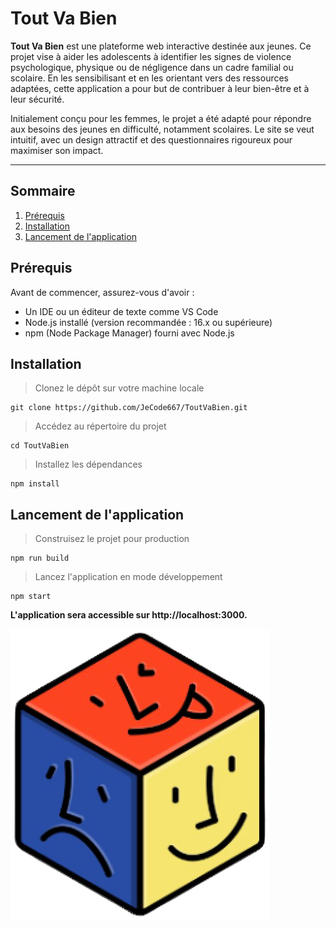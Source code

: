 # Tout Va Bien

**Tout Va Bien** est une plateforme web interactive destinée aux jeunes. Ce projet vise à aider les adolescents à identifier les signes de violence psychologique, physique ou de négligence dans un cadre familial ou scolaire. En les sensibilisant et en les orientant vers des ressources adaptées, cette application a pour but de contribuer à leur bien-être et à leur sécurité.

Initialement conçu pour les femmes, le projet a été adapté pour répondre aux besoins des jeunes en difficulté, notamment scolaires. Le site se veut intuitif, avec un design attractif et des questionnaires rigoureux pour maximiser son impact.

---

## Sommaire

1. [Prérequis](#prérequis)
2. [Installation](#installation)
3. [Lancement de l'application](#lancement-de-lapplication)

## Prérequis

Avant de commencer, assurez-vous d'avoir :
- Un IDE ou un éditeur de texte comme VS Code
- Node.js installé (version recommandée : 16.x ou supérieure)
- npm (Node Package Manager) fourni avec Node.js

## Installation

> Clonez le dépôt sur votre machine locale

```
git clone https://github.com/JeCode667/ToutVaBien.git
```

> Accédez au répertoire du projet

```
cd ToutVaBien
```

> Installez les dépendances

```
npm install
```

## Lancement de l'application

> Construisez le projet pour production

```
npm run build
```

> Lancez l'application en mode développement

```
npm start
```

**L'application sera accessible sur http://localhost:3000.**

![Logo](./src/img/logo.png)